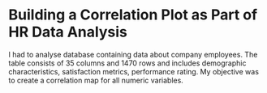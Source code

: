 # Building a Correlation Plot as Part of HR Data Analysis

I had to analyse database containing data about company employees. 
The table consists of 35 columns and 1470 rows and includes demographic characteristics, satisfaction metrics, performance rating. 
My objective was to create a correlation map for all numeric variables.

